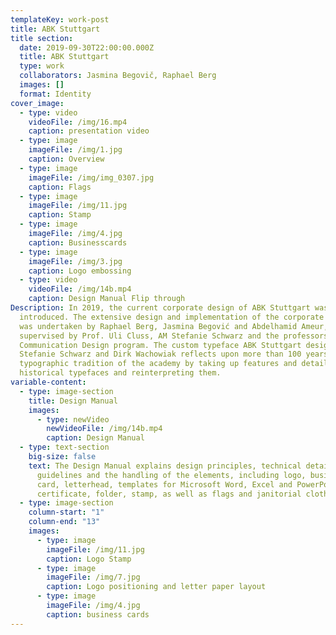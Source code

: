 ```yaml
---
templateKey: work-post
title: ABK Stuttgart
title section:
  date: 2019-09-30T22:00:00.000Z
  title: ABK Stuttgart
  type: work
  collaborators: Jasmina Begovič, Raphael Berg
  images: []
  format: Identity
cover_image:
  - type: video
    videoFile: /img/16.mp4
    caption: presentation video
  - type: image
    imageFile: /img/1.jpg
    caption: Overview
  - type: image
    imageFile: /img/img_0307.jpg
    caption: Flags
  - type: image
    imageFile: /img/11.jpg
    caption: Stamp
  - type: image
    imageFile: /img/4.jpg
    caption: Businesscards
  - type: image
    imageFile: /img/3.jpg
    caption: Logo embossing
  - type: video
    videoFile: /img/14b.mp4
    caption: Design Manual Flip through
Description: In 2019, the current corporate design of ABK Stuttgart was
  introduced. The extensive design and implementation of the corporate identity
  was undertaken by Raphael Berg, Jasmina Begović and Abdelhamid Ameur,
  supervised by Prof. Uli Cluss, AM Stefanie Schwarz and the professors of the
  Communication Design program. The custom typeface ABK Stuttgart designed by
  Stefanie Schwarz and Dirk Wachowiak reflects upon more than 100 years of
  typographic tradition of the academy by taking up features and details of
  historical typefaces and reinterpreting them.
variable-content:
  - type: image-section
    title: Design Manual
    images:
      - type: newVideo
        newVideoFile: /img/14b.mp4
        caption: Design Manual
  - type: text-section
    big-size: false
    text: The Design Manual explains design principles, technical details as well as
      guidelines and the handling of the elements, including logo, business
      card, letterhead, templates for Microsoft Word, Excel and PowerPoint,
      certificate, folder, stamp, as well as flags and janitorial clothing.
  - type: image-section
    column-start: "1"
    column-end: "13"
    images:
      - type: image
        imageFile: /img/11.jpg
        caption: Logo Stamp
      - type: image
        imageFile: /img/7.jpg
        caption: Logo positioning and letter paper layout
      - type: image
        imageFile: /img/4.jpg
        caption: business cards
---
```

